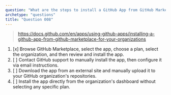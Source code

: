 ```yaml
---
question: "What are the steps to install a GitHub App from GitHub Marketplace for an organization?"
archetype: "questions"
title: "Question 008"
---
```


> https://docs.github.com/en/apps/using-github-apps/installing-a-github-app-from-github-marketplace-for-your-organizations
1. [x] Browse GitHub Marketplace, select the app, choose a plan, select the organization, and then review and install the app.
1. [ ] Contact GitHub support to manually install the app, then configure it via email instructions.
1. [ ] Download the app from an external site and manually upload it to your GitHub organization's repositories.
1. [ ] Install the app directly from the organization's dashboard without selecting any specific plan.
